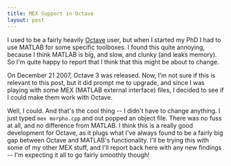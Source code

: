 ```yaml
--- 
title: MEX Support in Octave
layout: post
---
```

I used to be a fairly heavily [Octave](http://www.octave.org/ "Octave") user,
but when I started my PhD I had to use MATLAB for some specific toolboxes. I
found this quite annoying, because I think MATLAB is big, and slow, and clunky
(and leaks memory). So I'm quite happy to report that I think that this might
be about to change.

On December 21 2007, Octave 3 was released. Now, I'm not sure if this is
relevant to this post, but it did prompt me to upgrade, and since I was
playing with some MEX (MATLAB external interface) files, I decided to see if I
could make them work with Octave.

Well, I could. And that's the cool thing -- I didn't have to change anything.
I just typed `mex morpho.cpp` and out popped an object file. There was no fuss
at all, and no difference from MATLAB. I think this is a really good
development for Octave, as it plugs what I've always found to be a fairly big
gap between Octave and MATLAB's functionality. I'll be trying this with some
of my other MEX stuff, and I'll report back here with any new findings -- I'm
expecting it all to go fairly smoothly though!
